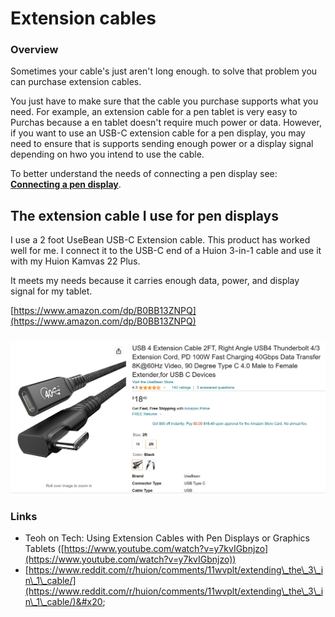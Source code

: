 # Extension cables

### Overview

Sometimes your cable's just aren't long enough. to solve that problem you can purchase extension cables.&#x20;

You just have to make sure that the cable you purchase supports what you need. For example, an extension cable for a pen tablet is very easy to Purchas because a en tablet doesn't require much power or data. However, if you want to use an USB-C extension cable for a pen display, you may need to ensure that is supports sending enough power or a display signal depending on hwo you intend to use the cable.

To better understand the needs of connecting a pen display see: [**Connecting a pen display**](../guides/pen-displays/connecting-a-pen-display.md).

## The extension cable I use for pen displays

I use a 2 foot UseBean USB-C Extension cable. This product has worked well for me. I connect it to the USB-C end of a Huion 3-in-1 cable and use it with my Huion Kamvas 22 Plus.

It meets my needs because it carries enough data, power, and  display signal for my tablet.

[https://www.amazon.com/dp/B0BB13ZNPQ](https://www.amazon.com/dp/B0BB13ZNPQ)

### ![](<../.gitbook/assets/image (51).png>)

### Links

* Teoh on Tech: Using Extension Cables with Pen Displays or Graphics Tablets ([https://www.youtube.com/watch?v=y7kvIGbnjzo](https://www.youtube.com/watch?v=y7kvIGbnjzo))
* [https://www.reddit.com/r/huion/comments/11wvplt/extending\_the\_3\_in\_1\_cable/](https://www.reddit.com/r/huion/comments/11wvplt/extending\_the\_3\_in\_1\_cable/)&#x20;
